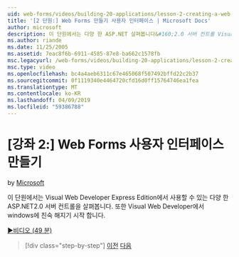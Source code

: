```yaml
---
uid: web-forms/videos/building-20-applications/lesson-2-creating-a-web-forms-user-interface
title: '[2 단원:] Web Forms 만들기 사용자 인터페이스 | Microsoft Docs'
author: microsoft
description: 이 단원에서는 다양 한 ASP.NET 살펴봅니다&#160;2.0 서버 컨트롤 Visual Web Developer Express Edition에서 사용할 수 있습니다. 또한를 시작 하는 중...
ms.author: riande
ms.date: 11/25/2005
ms.assetid: 7eac8f6b-6911-4585-87e8-ba662c1578fb
msc.legacyurl: /web-forms/videos/building-20-applications/lesson-2-creating-a-web-forms-user-interface
msc.type: video
ms.openlocfilehash: bc4a4aeb6311c67e465068f507492bffd22c2b37
ms.sourcegitcommit: 0f1119340e4464720cfd16d0ff15764746ea1fea
ms.translationtype: MT
ms.contentlocale: ko-KR
ms.lasthandoff: 04/09/2019
ms.locfileid: "59386788"
---
```

# <a name="lesson-2-creating-a-web-forms-user-interface"></a>[강좌 2:] Web Forms 사용자 인터페이스 만들기

by [Microsoft](https://github.com/microsoft)

이 단원에서는 Visual Web Developer Express Edition에서 사용할 수 있는 다양 한 ASP.NET2.0 서버 컨트롤을 살펴봅니다. 또한 Visual Web Developer에서 windows에 친숙 해지기 시작 합니다.

[&#9654;비디오 (49 분)](https://channel9.msdn.com/Blogs/ASP-NET-Site-Videos/lesson-2-creating-a-web-forms-user-interface)

> [!div class="step-by-step"]
> [이전](lesson-1-getting-started-with-visual-web-developer-express.md)
> [다음](lesson-3-understanding-more-about-events-and-postback.md)
